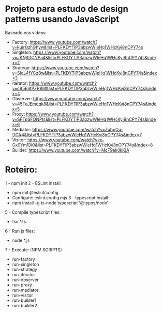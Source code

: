 # Projeto para estudo de design patterns usando JavaScript
Baseado nos vídeos:
* Factory: https://www.youtube.com/watch?v=kuirGzhGhyw&list=PLFKDYTlP3abzwWleHq1WHcKyi8nCPY74s
* Singleton: https://www.youtube.com/watch?v=JKNjfDCNPa4&list=PLFKDYTlP3abzwWleHq1WHcKyi8nCPY74s&index=2
* Strategy: https://www.youtube.com/watch?v=SicL4fYCz8w&list=PLFKDYTlP3abzwWleHq1WHcKyi8nCPY74s&index=3
* Iterator: https://www.youtube.com/watch?v=c85EStPZR8M&list=PLFKDYTlP3abzwWleHq1WHcKyi8nCPY74s&index=4
* Observer: https://www.youtube.com/watch?v=45TeJEmcqk8&list=PLFKDYTlP3abzwWleHq1WHcKyi8nCPY74s&index=5
* Proxy: https://www.youtube.com/watch?v=SFTpSFQNPts&list=PLFKDYTlP3abzwWleHq1WHcKyi8nCPY74s&index=6
* Mediator: https://www.youtube.com/watch?v=ZuhgOu-DGA4&list=PLFKDYTlP3abzwWleHq1WHcKyi8nCPY74s&index=7
* Visitor: https://www.youtube.com/watch?v=x-Gx0Ym1Di0&list=PLFKDYTlP3abzwWleHq1WHcKyi8nCPY74s&index=8
* Builder: https://www.youtube.com/watch?v=McF9ak0kKjA

# Roteiro:

1 - npm init
2 - ESLint install: 
* npm init @eslint/config
* Configure: eslint.config.mjs
3 - typescript install: 
* npm install -g ts-node typescript '@types/node'

5 - Compile typescript files:
* tsc *.ts

6 - Run js files:
* node *.js

7 - Execute: (NPM SCRIPTS)
* run-factory
* run-singleton
* run-strategy
* run-iterator
* run-observer
* run-proxy
* run-mediator
* run-visitor
* run-builder1
* run-builder2